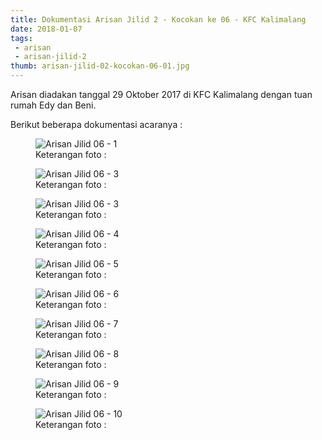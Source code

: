 ```yaml
---
title: Dokumentasi Arisan Jilid 2 - Kocokan ke 06 - KFC Kalimalang
date: 2018-01-07
tags:
 - arisan
 - arisan-jilid-2
thumb: arisan-jilid-02-kocokan-06-01.jpg
---
```


Arisan diadakan tanggal 29 Oktober 2017 di KFC Kalimalang dengan tuan rumah Edy dan Beni.

Berikut beberapa dokumentasi acaranya :



<figure>
  <img class="lazy content-img" src="/story/assets/img/placeholder.png" data-src="/story/assets/img/arisan-jilid-02-kocokan-06-01.jpg" alt="Arisan Jilid 06 - 1" />
  <figcaption>Keterangan foto :</figcaption>
</figure>


<figure>
  <img class="lazy content-img" src="/story/assets/img/placeholder.png" data-src="/story/assets/img/arisan-jilid-02-kocokan-06-02.jpg" alt="Arisan Jilid 06 - 3" />
  <figcaption>Keterangan foto :</figcaption>
</figure>

<figure>
  <img class="lazy content-img" src="/story/assets/img/placeholder.png" data-src="/story/assets/img/arisan-jilid-02-kocokan-06-03.jpg" alt="Arisan Jilid 06 - 3" />
  <figcaption>Keterangan foto :</figcaption>
</figure>

<figure>
  <img class="lazy content-img" src="/story/assets/img/placeholder.png" data-src="/story/assets/img/arisan-jilid-02-kocokan-06-04.jpg" alt="Arisan Jilid 06 - 4" />
  <figcaption>Keterangan foto :</figcaption>
</figure>

<figure>
  <img class="lazy content-img" src="/story/assets/img/placeholder.png" data-src="/story/assets/img/arisan-jilid-02-kocokan-06-05.jpg" alt="Arisan Jilid 06 - 5" />
  <figcaption>Keterangan foto :</figcaption>
</figure>

<figure>
  <img class="lazy content-img" src="/story/assets/img/placeholder.png" data-src="/story/assets/img/arisan-jilid-02-kocokan-06-06.jpg" alt="Arisan Jilid 06 - 6" />
  <figcaption>Keterangan foto :</figcaption>
</figure>

<figure>
  <img class="lazy content-img" src="/story/assets/img/placeholder.png" data-src="/story/assets/img/arisan-jilid-02-kocokan-06-07.jpg" alt="Arisan Jilid 06 - 7" />
  <figcaption>Keterangan foto :</figcaption>
</figure>

<figure>
  <img class="lazy content-img" src="/story/assets/img/placeholder.png" data-src="/story/assets/img/arisan-jilid-02-kocokan-06-08.jpg" alt="Arisan Jilid 06 - 8" />
  <figcaption>Keterangan foto :</figcaption>
</figure>

<figure>
  <img class="lazy content-img" src="/story/assets/img/placeholder.png" data-src="/story/assets/img/arisan-jilid-02-kocokan-06-09.jpg" alt="Arisan Jilid 06 - 9" />
  <figcaption>Keterangan foto :</figcaption>
</figure>

<figure>
  <img class="lazy content-img" src="/story/assets/img/placeholder.png" data-src="/story/assets/img/arisan-jilid-02-kocokan-06-10.jpg" alt="Arisan Jilid 06 - 10" />
  <figcaption>Keterangan foto :</figcaption>
</figure>
